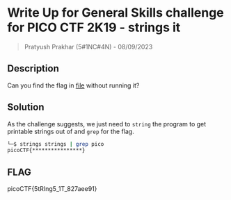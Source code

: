 # Write Up for General Skills challenge for PICO CTF 2K19 - strings it 

> Pratyush Prakhar (5#1NC#4N) - 08/09/2023

## Description

Can you find the flag in [file](https://github.com/pratty010/CTF/blob/master/PICO%20CTF/2K19/GS/strings%20it/strings) without running it?


## Solution

As the challenge suggests, we just need to `string` the program to get printable strings out of and `grep` for the flag.

```bash
└─$ strings strings | grep pico           
picoCTF{****************}
```

## FLAG

picoCTF{5tRIng5_1T_827aee91}
